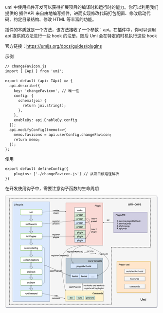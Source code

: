 umi 中使用插件开发可以获得扩展项目的编译时和运行时的能力。你可以利用我们提供的 插件API 来自由地编写插件，进而实现修改代码打包配置、修改启动代码、约定目录结构、修改 HTML 等丰富的功能。

插件的本质就是一个方法，该方法接收了一个参数：api。在插件中，你可以调用 api 提供的方法进行一些 hook 的注册，随后 Umi 会在特定的时机执行这些 hook

官方链接：https://umijs.org/docs/guides/plugins

示例
``` 
// changeFavicon.js
import { IApi } from 'umi';

export default (api: IApi) => {
  api.describe({
    key: 'changeFavicon', // 唯一性
    config: {
      schema(joi) {
        return joi.string();
      },
    },
    enableBy: api.EnableBy.config
  });
  api.modifyConfig((memo)=>{
    memo.favicons = api.userConfig.changeFavicon;
    return memo;
  });
};
```

使用

```
export default defineConfig({
    plugins: ['./changeFavicon.js'] // 从项目根路径解析
})
```

在开发使用钩子中，需要注意钩子函数的生命周期

![alt text](./images/plugin-lifecycle.png)